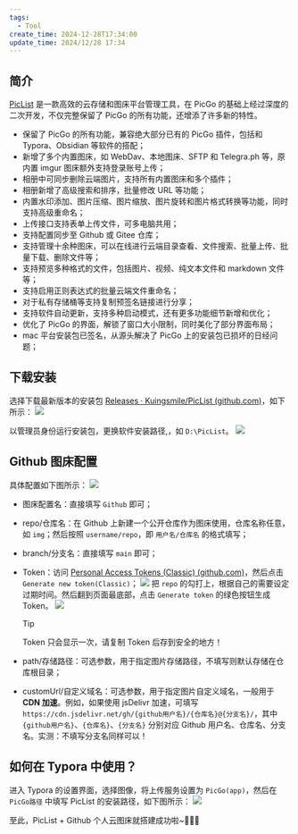 ```yaml
---
tags:
  - Tool
create_time: 2024-12-28T17:34:00
update_time: 2024/12/28 17:34
---
```


## 简介

[PicList](https://piclist.cn/) 是一款高效的云存储和图床平台管理工具，在 PicGo 的基础上经过深度的二次开发，不仅完整保留了 PicGo 的所有功能，还增添了许多新的特性。

+ 保留了 PicGo 的所有功能，兼容绝大部分已有的 PicGo 插件，包括和 Typora、Obsidian 等软件的搭配；
+ 新增了多个内置图床，如 WebDav、本地图床、SFTP 和 Telegra.ph 等，原内置 imgur 图床额外支持登录账号上传；
+ 相册中可同步删除云端图片，支持所有内置图床和多个插件；
+ 相册新增了高级搜索和排序，批量修改 URL 等功能；
+ 内置水印添加、图片压缩、图片缩放、图片旋转和图片格式转换等功能，同时支持高级重命名；
+ 上传接口支持表单上传文件，可多电脑共用；
+ 支持配置同步至 Github 或 Gitee 仓库；
+ 支持管理十余种图床，可以在线进行云端目录查看、文件搜索、批量上传、批量下载、删除文件等；
+ 支持预览多种格式的文件，包括图片、视频、纯文本文件和 markdown 文件等；
+ 支持启用正则表达式的批量云端文件重命名；
+ 对于私有存储桶等支持复制预签名链接进行分享；
+ 支持软件自动更新，支持多种启动模式，还有更多功能细节新增和优化；
+ 优化了 PicGo 的界面，解锁了窗口大小限制，同时美化了部分界面布局；
+ mac 平台安装包已签名，从源头解决了 PicGo 上的安装包已损坏的日经问题；

## 下载安装

选择下载最新版本的安装包 [Releases · Kuingsmile/PicList (github.com)](https://github.com/Kuingsmile/PicList/releases)，如下所示：
![](https://cdn.jsdelivr.net/gh/xihuanxiaorang/img2/202412161736853.png)

以管理员身份运行安装包，更换软件安装路径,，如 `D:\PicList`。
![](https://cdn.jsdelivr.net/gh/xihuanxiaorang/img2/202412161737375.png)

## Github 图床配置

具体配置如下图所示：
![](https://cdn.jsdelivr.net/gh/xihuanxiaorang/img2/202412161737784.png)

+ 图床配置名：直接填写 `Github` 即可；
+ repo/仓库名：在 Github 上新建一个公开仓库作为图床使用，仓库名称任意，如 `img`；然后按照 `username/repo`，即 `用户名/仓库名` 的格式填写；
+ branch/分支名：直接填写 `main` 即可；
+ Token：访问 [Personal Access Tokens (Classic) (github.com)](https://github.com/settings/tokens)，然后点击 `Generate new token(Classic)`；
  ![](https://cdn.jsdelivr.net/gh/xihuanxiaorang/img2/202412161737003.png)
  把 `repo` 的勾打上，根据自己的需要设定过期时间。然后翻到页面最底部，点击 `Generate token` 的绿色按钮生成 Token。
  ![](https://cdn.jsdelivr.net/gh/xihuanxiaorang/img2/202412161737958.png)

  > [!tip]
  >
  > Token 只会显示一次，请复制 Token 后存到安全的地方！

+ path/存储路径：可选参数，用于指定图片存储路径，不填写则默认存储在仓库根目录；
+ customUrl/自定义域名：可选参数，用于指定图片自定义域名，一般用于 **CDN 加速**。例如，如果使用 jsDelivr 加速，可填写 `https://cdn.jsdelivr.net/gh/{github用户名}/{仓库名}@{分支名}/`，其中 `{github用户名}`、`{仓库名}`、`{分支名}` 分别对应 Github 用户名、仓库名、分支名。实测：不填写分支名同样可以！

## 如何在 Typora 中使用？

进入 Typora 的设置界面，选择图像，将上传服务设置为 `PicGo(app)`，然后在 `PicGo路径` 中填写 PicList 的安装路径，如下图所示：
![](https://cdn.jsdelivr.net/gh/xihuanxiaorang/img2/202412161738076.png)

至此，PicList + Github 个人云图床就搭建成功啦~🥳🥳🥳
